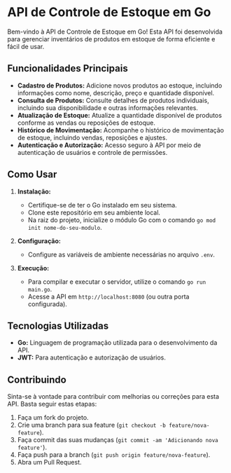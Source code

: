 # API de Controle de Estoque em Go

Bem-vindo à API de Controle de Estoque em Go! Esta API foi desenvolvida para gerenciar inventários de produtos em estoque de forma eficiente e fácil de usar.

## Funcionalidades Principais

- **Cadastro de Produtos:** Adicione novos produtos ao estoque, incluindo informações como nome, descrição, preço e quantidade disponível.
- **Consulta de Produtos:** Consulte detalhes de produtos individuais, incluindo sua disponibilidade e outras informações relevantes.
- **Atualização de Estoque:** Atualize a quantidade disponível de produtos conforme as vendas ou reposições de estoque.
- **Histórico de Movimentação:** Acompanhe o histórico de movimentação de estoque, incluindo vendas, reposições e ajustes.
- **Autenticação e Autorização:** Acesso seguro à API por meio de autenticação de usuários e controle de permissões.

## Como Usar

1. **Instalação:**
   - Certifique-se de ter o Go instalado em seu sistema.
   - Clone este repositório em seu ambiente local.
   - Na raiz do projeto, inicialize o módulo Go com o comando `go mod init nome-do-seu-modulo`.

2. **Configuração:**
   - Configure as variáveis de ambiente necessárias no arquivo `.env`.

3. **Execução:**
   - Para compilar e executar o servidor, utilize o comando `go run main.go`.
   - Acesse a API em `http://localhost:8080` (ou outra porta configurada).


## Tecnologias Utilizadas

- **Go:** Linguagem de programação utilizada para o desenvolvimento da API.
- **JWT:** Para autenticação e autorização de usuários.

## Contribuindo

Sinta-se à vontade para contribuir com melhorias ou correções para esta API. Basta seguir estas etapas:

1. Faça um fork do projeto.
2. Crie uma branch para sua feature (`git checkout -b feature/nova-feature`).
3. Faça commit das suas mudanças (`git commit -am 'Adicionando nova feature'`).
4. Faça push para a branch (`git push origin feature/nova-feature`).
5. Abra um Pull Request.



